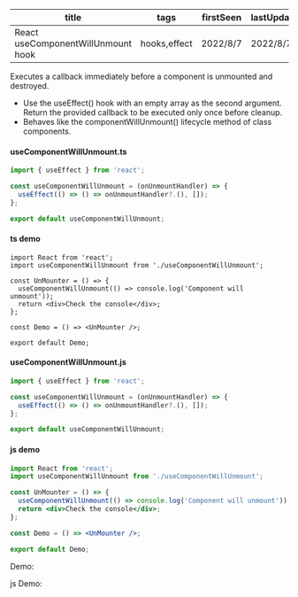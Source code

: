 | title                              | tags         | firstSeen | lastUpdated |
| ---------------------------------- | ------------ | --------- | ----------- |
| React useComponentWillUnmount hook | hooks,effect | 2022/8/7  | 2022/8/7    |

Executes a callback immediately before a component is unmounted and destroyed.

- Use the useEffect() hook with an empty array as the second argument. Return the provided callback to be executed only once before cleanup.
- Behaves like the componentWillUnmount() lifecycle method of class components.

#### useComponentWillUnmount.ts

```ts
import { useEffect } from 'react';

const useComponentWillUnmount = (onUnmountHandler) => {
  useEffect(() => () => onUnmountHandler?.(), []);
};

export default useComponentWillUnmount;
```

#### ts demo

```tsx | pure
import React from 'react';
import useComponentWillUnmount from './useComponentWillUnmount';

const UnMounter = () => {
  useComponentWillUnmount(() => console.log('Component will unmount'));
  return <div>Check the console</div>;
};

const Demo = () => <UnMounter />;

export default Demo;
```

#### useComponentWillUnmount.js

```js
import { useEffect } from 'react';

const useComponentWillUnmount = (onUnmountHandler) => {
  useEffect(() => () => onUnmountHandler?.(), []);
};

export default useComponentWillUnmount;
```

#### js demo

```jsx | pure
import React from 'react';
import useComponentWillUnmount from './useComponentWillUnmount';

const UnMounter = () => {
  useComponentWillUnmount(() => console.log('Component will unmount'));
  return <div>Check the console</div>;
};

const Demo = () => <UnMounter />;

export default Demo;
```

Demo:

<code src="./Demo.tsx" id="componentWillUnmountTsDemo"></code>

js Demo:

<code src="./js/Demo.jsx" id="componentWillUnmountJsDemo"></code>
